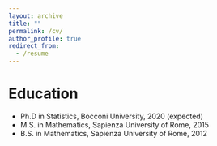 ```yaml
---
layout: archive
title: ""
permalink: /cv/
author_profile: true
redirect_from:
  - /resume
---
```


<!-- {% include base_path %} -->

Education
======
* Ph.D in Statistics, Bocconi University, 2020 (expected)
* M.S. in Mathematics, Sapienza University of Rome, 2015
* B.S. in Mathematics, Sapienza University of Rome, 2012

  
<!-- Teaching
======
 <ul>{% for post in site.teaching %} 
    {% include archive-single-cv.html %}
  {% endfor %}</ul> -->
  

